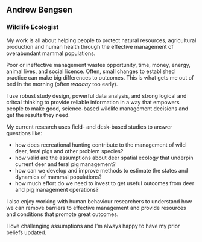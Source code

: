 ## Andrew Bengsen

### Wildlife Ecologist

My work is all about helping people to protect natural resources,
agricultural production and human health through the effective
management of overabundant mammal populations.

Poor or ineffective management wastes opportunity, time, money, energy,
animal lives, and social licence. Often, small changes to established
practice can make big differences to outcomes. This is what gets me out
of bed in the morning (often *waaaay* too early).

I use robust study design, powerful data analysis, and strong logical
and critcal thinking to provide reliable information in a way that
empowers people to make good, science-based wildlife management
decisions and get the results they need.

My current research uses field- and desk-based studies to answer
questions like:

-   how does recreational hunting contribute to the management of wild
    deer, feral pigs and other problem species?
-   how valid are the assumptions about deer spatial ecology that
    underpin current deer and feral pig management?
-   how can we develop and improve methods to estimate the states and
    dynamics of mammal populations?
-   how much effort do we need to invest to get useful outcomes from
    deer and pig management operations?

I also enjoy working with human behaviour researchers to understand how
we can remove barriers to effective management and provide resources and
conditions that promote great outcomes.

I love challenging assumptions and I’m always happy to have my prior
beliefs updated.
